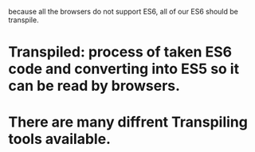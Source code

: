 because all the browsers do not support ES6, all of our ES6 should be transpile.

# Transpiled: process of taken ES6 code and converting into ES5 so it can be read by browsers.

# There are many diffrent Transpiling tools available.
